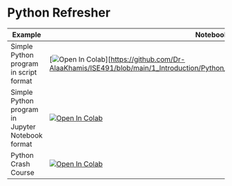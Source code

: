 
#  Python Refresher

| Example  | Notebook  |
|---|---|
| Simple Python program in script format  | [![Open In Colab](https://colab.research.google.com/assets/colab-badge.svg)][https://github.com/Dr-AlaaKhamis/ISE491/blob/main/1_Introduction/Python_refresher/Simple_Python_Program_Script.py)   |
| Simple Python program in Jupyter Notebook format  | [![Open In Colab](https://colab.research.google.com/assets/colab-badge.svg)](https://github.com/Dr-AlaaKhamis/ISE491/blob/main/1_Introduction/Python_refresher/Simple_Python_Program_Jupyter_notebook.ipynb)  |
| Python Crash Course  | [![Open In Colab](https://colab.research.google.com/assets/colab-badge.svg)](https://github.com/Dr-AlaaKhamis/ISE491/blob/main/1_Introduction/Python_refresher/Python_Refresher.ipynb)  |